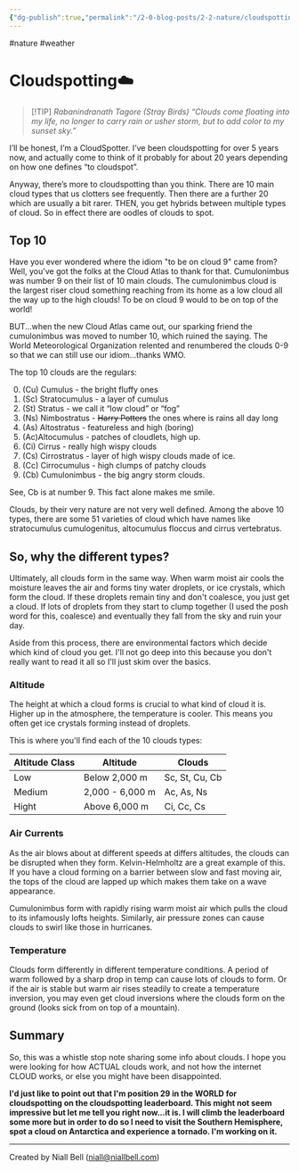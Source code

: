 ```yaml
---
{"dg-publish":true,"permalink":"/2-0-blog-posts/2-2-nature/cloudspotting/","tags":["Nature","Atmosphere"],"noteIcon":null,"created":"2024-04-10T00:48:08.000+01:00","updated":"2024-04-30T12:09:05.136+01:00"}
---
```


#nature #weather
# Cloudspotting☁️

> [!TIP] *Rabanindranath Tagore (Stray Birds)*
> *“Clouds come floating into my life, no longer to carry rain or usher storm, but to add color to my sunset sky.”* 

I’ll be honest, I’m a CloudSpotter. I’ve been cloudspotting for over 5 years now, and actually come to think of it probably for about 20 years depending on how one defines “to cloudspot”.

Anyway, there’s more to cloudspotting than you think. There are 10 main cloud types that us clotters see frequently. Then there are a further 20 which are usually a bit rarer. THEN, you get hybrids between multiple types of cloud. So in effect there are oodles of clouds to spot. 

## Top 10

Have you ever wondered where the idiom "to be on cloud 9" came from? Well, you've got the folks at the Cloud Atlas to thank for that. Cumulonimbus was number 9 on their list of 10 main clouds. The cumulonimbus cloud is the largest riser cloud something reaching from its home as a low cloud all the way up to the high clouds! To be on cloud 9 would to be on top of the world! 

BUT...when the new Cloud Atlas came out, our sparking friend the cumulonimbus was moved to number 10, which ruined the saying. The World Meteorological Organization relented and renumbered the clouds 0-9 so that we can still use our idiom...thanks WMO.

The top 10 clouds are the regulars:

0. (Cu) Cumulus - the bright fluffy ones
1. (Sc) Stratocumulus - a layer of cumulus
2. (St) Stratus - we call it “low cloud” or “fog”
3. (Ns) Nimbostratus - ~~Harry Potters~~ the ones where is rains all day long
4. (As) Altostratus - featureless and high (boring)
5. (Ac)Altocumulus - patches of cloudlets, high up.
6. (Ci) Cirrus - really high wispy clouds
7. (Cs) Cirrostratus - layer of high wispy clouds made of ice.
8. (Cc) Cirrocumulus - high clumps of patchy clouds
9. (Cb) Cumulonimbus - the big angry storm clouds.

See, Cb is at number 9. This fact alone makes me smile.

Clouds, by their very nature are not very well defined. Among the above 10 types, there are some 51 varieties of cloud which have names like stratocumulus cumulogenitus, altocumulus floccus and cirrus vertebratus.

## So, why the different types?

Ultimately, all clouds form in the same way. When warm moist air cools the moisture leaves the air and forms tiny water droplets, or ice crystals, which form the cloud. If these droplets remain tiny and don't coalesce, you just get a cloud. If lots of droplets from they start to clump together (I used the posh word for this, coalesce) and eventually they fall from the sky and ruin your day.

Aside from this process, there are environmental factors which decide which kind of cloud you get. I'll not go deep into this because you don't really want to read it all so I'll just skim over the basics.

### Altitude

The height at which a cloud forms is crucial to what kind of cloud it is. Higher up in the atmosphere, the temperature is cooler. This means you often get ice crystals forming instead of droplets. 

This is where you'll find each of the 10 clouds types:

| Altitude Class | Altitude        | Clouds         |
| -------------- | --------------- | -------------- |
| Low            | Below 2,000 m   | Sc, St, Cu, Cb |
| Medium         | 2,000 - 6,000 m | Ac, As, Ns     |
| Hight          | Above 6,000 m   | Ci, Cc, Cs     |

### Air Currents

As the air blows about at different speeds at differs altitudes, the clouds can be disrupted when they form. Kelvin-Helmholtz are a great example of this. If you have a cloud forming on a barrier between slow and fast moving air, the tops of the cloud are lapped up which makes them take on a wave appearance.

Cumulonimbus form with rapidly rising warm moist air which pulls the cloud to its infamously lofts heights. Similarly, air pressure zones can cause clouds to swirl like those in hurricanes.

### Temperature

Clouds form differently in different temperature conditions. A period of warm followed by a sharp drop in temp can cause lots of clouds to form. Or if the air is stable but warm air rises steadily to create a temperature inversion, you may even get cloud inversions where the clouds form on the ground (looks sick from on top of a mountain).

## Summary

So, this was a whistle stop note sharing some info about clouds. I hope you were looking for how ACTUAL clouds work, and not how the internet CLOUD works, or else you might have been disappointed.

**I'd just like to point out that I'm position 29 in the WORLD for cloudspotting on the cloudspotting leaderboard. This might not seem impressive but let me tell you right now...it is. I will climb the leaderboard some more but in order to do so I need to visit the Southern Hemisphere, spot a cloud on Antarctica and experience a tornado. I'm working on it.** 

---
Created by Niall Bell (niall@niallbell.com)